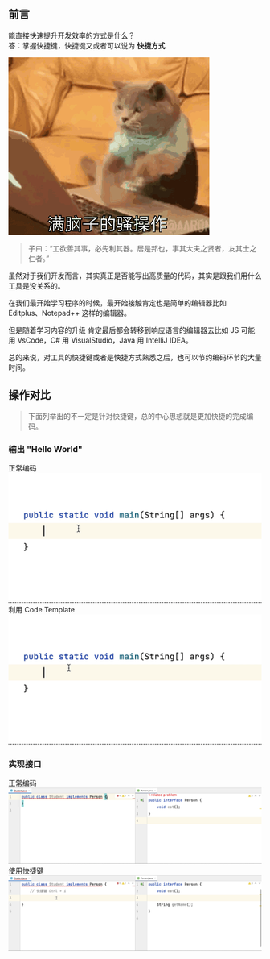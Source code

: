 ## 前言

能直接快速提升开发效率的方式是什么？<br />答：掌握快捷键，快捷键又或者可以说为 **快捷方式**

![006APoFYly1g1wrlvr84kg30b409stv2.gif](images/kerboard/2f3ce82c13e391cb54c627f6337a3592.gif)

> 子曰：“工欲善其事，必先利其器。居是邦也，事其大夫之贤者，友其士之仁者。”

虽然对于我们开发而言，其实真正是否能写出高质量的代码，其实是跟我们用什么工具是没关系的。

在我们最开始学习程序的时候，最开始接触肯定也是简单的编辑器比如 Editplus、Notepad++ 这样的编辑器。

但是随着学习内容的升级 肯定最后都会转移到响应语言的编辑器去比如 JS 可能 用 VsCode，C# 用 VisualStudio，Java 用 IntelliJ IDEA。

总的来说，对工具的快捷键或者是快捷方式熟悉之后，也可以节约编码环节的大量时间。

## 操作对比

> 下面列举出的不一定是针对快捷键，总的中心思想就是更加快捷的完成编码。

### 输出 "Hello World"

正常编码<br />![Kapture 2021-01-06 at 22.25.08.gif](images/kerboard/ea379c81d8c1bfa8dd336cbfdb67946e.25.08.gif)<br />利用 Code Template<br />![sout_helloworld.gif](images/kerboard/f4781082d7e9123faae3c60140be893f.gif)

### 实现接口

正常编码<br />![low_implement_method.gif](images/kerboard/17993c7e8f299e22af089f668acf6af1.gif)<br />使用快捷键<br />![ctrl_i_implement_method.gif](images/kerboard/1b23a75dea91aa7eda4632fc1e2b8201.gif)<br />
